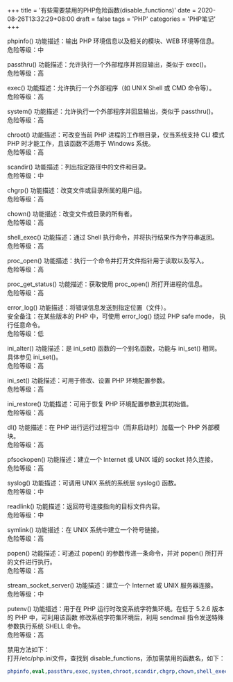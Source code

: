 +++
title = '有些需要禁用的PHP危险函数(disable_functions)'
date = 2020-08-26T13:32:29+08:00
draft = false
tags = 'PHP'
categories = 'PHP笔记'
+++


phpinfo()
功能描述：输出 PHP 环境信息以及相关的模块、WEB 环境等信息。  
危险等级：中

passthru()
功能描述：允许执行一个外部程序并回显输出，类似于 exec()。  
危险等级：高

exec()
功能描述：允许执行一个外部程序（如 UNIX Shell 或 CMD 命令等）。  
危险等级：高

system()
功能描述：允许执行一个外部程序并回显输出，类似于 passthru()。  
危险等级：高

chroot()
功能描述：可改变当前 PHP 进程的工作根目录，仅当系统支持 CLI 模式
PHP 时才能工作，且该函数不适用于 Windows 系统。  
危险等级：高

scandir()
功能描述：列出指定路径中的文件和目录。  
危险等级：中

chgrp()
功能描述：改变文件或目录所属的用户组。  
危险等级：高

chown()
功能描述：改变文件或目录的所有者。  
危险等级：高

shell_exec()
功能描述：通过 Shell 执行命令，并将执行结果作为字符串返回。  
危险等级：高

proc_open()
功能描述：执行一个命令并打开文件指针用于读取以及写入。  
危险等级：高

proc_get_status()
功能描述：获取使用 proc_open() 所打开进程的信息。  
危险等级：高

error_log()
功能描述：将错误信息发送到指定位置（文件）。  
安全备注：在某些版本的 PHP 中，可使用 error_log() 绕过 PHP safe mode，
执行任意命令。  
危险等级：低

ini_alter()
功能描述：是 ini_set() 函数的一个别名函数，功能与 ini_set() 相同。
具体参见 ini_set()。  
危险等级：高

ini_set()
功能描述：可用于修改、设置 PHP 环境配置参数。  
危险等级：高

ini_restore()
功能描述：可用于恢复 PHP 环境配置参数到其初始值。  
危险等级：高

dl()
功能描述：在 PHP 进行运行过程当中（而非启动时）加载一个 PHP 外部模块。  
危险等级：高

pfsockopen()
功能描述：建立一个 Internet 或 UNIX 域的 socket 持久连接。  
危险等级：高

syslog()
功能描述：可调用 UNIX 系统的系统层 syslog() 函数。  
危险等级：中

readlink()
功能描述：返回符号连接指向的目标文件内容。  
危险等级：中

symlink()
功能描述：在 UNIX 系统中建立一个符号链接。  
危险等级：高

popen()
功能描述：可通过 popen() 的参数传递一条命令，并对 popen() 所打开的文件进行执行。  
危险等级：高

stream_socket_server()
功能描述：建立一个 Internet 或 UNIX 服务器连接。  
危险等级：中

putenv()
功能描述：用于在 PHP 运行时改变系统字符集环境。在低于 5.2.6 版本的 PHP 中，可利用该函数
修改系统字符集环境后，利用 sendmail 指令发送特殊参数执行系统 SHELL 命令。  
危险等级：高

禁用方法如下：  
打开/etc/php.ini文件，查找到 disable_functions，添加需禁用的函数名，如下：  
``` php {linenos=inline}
phpinfo,eval,passthru,exec,system,chroot,scandir,chgrp,chown,shell_exec,proc_open,proc_get_status,ini_alter,ini_alter,ini_restore,dl,pfsockopen,openlog,syslog,readlink,symlink,popepassthru,stream_socket_server,fsocket,fsockopen
```